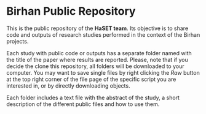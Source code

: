 # Birhan Public Repository
This is the public repository of the **HaSET team**. Its objective is to share code and outputs of research studies performed in the context of the Birhan projects.

Each study with public code or outputs has a separate folder named with the title of the paper where results are reported. Please, note that if you decide the clone this repository, all folders will be downloaded to your computer. You may want to save single files by right clicking the *Raw* button at the top right corner of the file page of the specific script you are interested in, or by directly downloading objects.

Each folder includes a text file with the abstract of the study, a short description of the different public files and how to use them.
